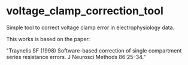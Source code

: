 # voltage_clamp_correction_tool
Simple tool to correct voltage clamp error in electrophysiology data.

This works is based on the paper:

"Traynelis SF (1998) Software-based correction of single compartment series resistance errors. J Neurosci Methods 86:25–34."
